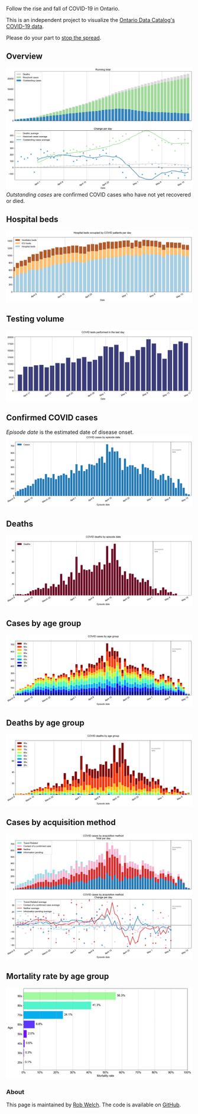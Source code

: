 Follow the rise and fall of COVID-19 in Ontario.

This is an independent project to visualize the [Ontario Data Catalog's COVID-19 data](https://data.ontario.ca/dataset?keywords_en=COVID-19).

Please do your part to [stop the spread](https://covid-19.ontario.ca/index.html).

## Overview
![](covid_ontario/plots/overview.png) 
_Outstanding cases_ are confirmed COVID cases who have not yet recovered or died.

## Hospital beds 
![](covid_ontario/plots/hospital.png) 

## Testing volume
![](covid_ontario/plots/testing.png) 

## Confirmed COVID cases 
_Episode date_ is the estimated date of disease onset. 
![](covid_ontario/plots/positive_cases.png) 

## Deaths
![](covid_ontario/plots/deaths.png) 

## Cases by age group
![](covid_ontario/plots/cases_age.png) 

## Deaths by age group
![](covid_ontario/plots/deaths_age.png) 

## Cases by acquisition method
![](covid_ontario/plots/cases_acquisition.png) 

## Mortality rate by age group 
![](covid_ontario/plots/mortality_age.png) 

### About 
This page is maintained by [Rob Welch](mailto:rlwelch@gmail.com). The code is available on [GitHub](https://github.com/rlwelch/covid-ontario).
